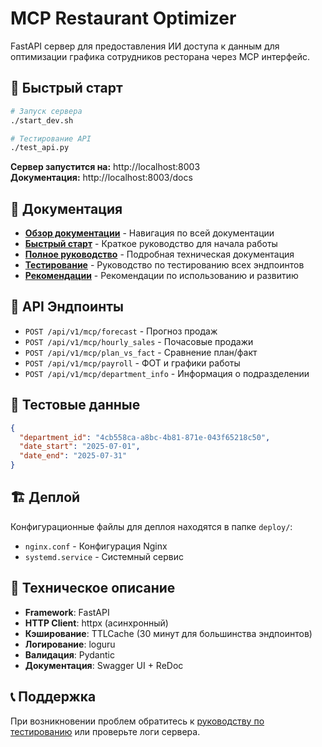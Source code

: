 # MCP Restaurant Optimizer

FastAPI сервер для предоставления ИИ доступа к данным для оптимизации графика сотрудников ресторана через MCP интерфейс.

## 🚀 Быстрый старт

```bash
# Запуск сервера
./start_dev.sh

# Тестирование API
./test_api.py
```

**Сервер запустится на:** http://localhost:8003  
**Документация:** http://localhost:8003/docs

## 📖 Документация

- **[Обзор документации](docs/README.md)** - Навигация по всей документации
- **[Быстрый старт](docs/QUICKSTART.md)** - Краткое руководство для начала работы
- **[Полное руководство](docs/FULL_DOCUMENTATION.md)** - Подробная техническая документация
- **[Тестирование](docs/TESTING.md)** - Руководство по тестированию всех эндпоинтов
- **[Рекомендации](docs/RECOMMENDATIONS.md)** - Рекомендации по использованию и развитию

## 🔌 API Эндпоинты

- `POST /api/v1/mcp/forecast` - Прогноз продаж
- `POST /api/v1/mcp/hourly_sales` - Почасовые продажи  
- `POST /api/v1/mcp/plan_vs_fact` - Сравнение план/факт
- `POST /api/v1/mcp/payroll` - ФОТ и графики работы
- `POST /api/v1/mcp/department_info` - Информация о подразделении

## 🧪 Тестовые данные

```json
{
  "department_id": "4cb558ca-a8bc-4b81-871e-043f65218c50",
  "date_start": "2025-07-01",
  "date_end": "2025-07-31"
}
```

## 🏗️ Деплой

Конфигурационные файлы для деплоя находятся в папке `deploy/`:
- `nginx.conf` - Конфигурация Nginx
- `systemd.service` - Системный сервис

## 🔧 Техническое описание

- **Framework**: FastAPI
- **HTTP Client**: httpx (асинхронный)
- **Кэширование**: TTLCache (30 минут для большинства эндпоинтов)
- **Логирование**: loguru
- **Валидация**: Pydantic
- **Документация**: Swagger UI + ReDoc

## 📞 Поддержка

При возникновении проблем обратитесь к [руководству по тестированию](docs/TESTING.md) или проверьте логи сервера.